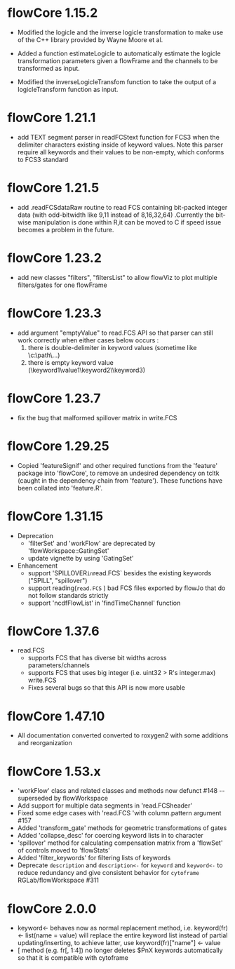 # flowCore 1.15.2

* Modified the logicle and the inverse logicle transformation to make use of the
C++ library provided by Wayne Moore et al.

* Added a function estimateLogicle to automatically estimate the logicle
transformation parameters given a flowFrame and the channels to be transformed
as input.

* Modified the inverseLogicleTransfom function to take the output of a
logicleTransform function as input.

# flowCore 1.21.1

* add TEXT segment parser in readFCStext function for FCS3 when the delimiter characters existing inside of
keyword values. Note this parser require all keywords and their values to be non-empty, which conforms to FCS3 standard

# flowCore 1.21.5

* add .readFCSdataRaw routine to read FCS containing bit-packed integer data (with odd-bitwidth like 9,11 instead of 8,16,32,64)
.Currently the bit-wise manipulation is done within R,it can be moved to C if speed issue becomes a problem in the future.

# flowCore 1.23.2

* add new classes "filters", "filtersList" to allow flowViz to plot multiple filters/gates for one flowFrame

# flowCore 1.23.3

* add argument "emptyValue" to read.FCS API so that parser can still work correctly when either cases below occurs :
    1. there is double-delimiter in keyword values (sometime like \\c:\\path\\...)
    2. there is empty keyword value  (\\keyword1\\value1\\keyword2\\\\keyword3)

# flowCore 1.23.7

* fix the bug that malformed spillover matrix in write.FCS

# flowCore 1.29.25

* Copied 'featureSignif' and other required functions from the 'feature' package
into 'flowCore', to remove an undesired dependency on tcltk (caught in the
dependency chain from 'feature'). These functions have been collated into
'feature.R'.

# flowCore 1.31.15

* Deprecation
    + 'filterSet' and 'workFlow' are deprecated by 'flowWorkspace::GatingSet'
    + update vignette by using 'GatingSet'
* Enhancement
    + support 'SPILLOVER` in `read.FCS` besides the existing keywords ("SPILL", "spillover")
    + support reading(`read.FCS` ) bad FCS files exported by flowJo that do not follow standards strictly
    + support 'ncdfFlowList' in 'findTimeChannel' function

# flowCore 1.37.6

* read.FCS
    + supports FCS that has diverse bit widths across parameters/channels
    + supports FCS that uses big integer (i.e. uint32 > R's integer.max)
    write.FCS
    + Fixes several bugs so that this API is now more usable 

# flowCore 1.47.10

+ All documentation converted converted to roxygen2 with some additions and reorganization

# flowCore 1.53.x

+ 'workFlow' class and related classes and methods now defunct #148 -- superseded by flowWorkspace
+ Add support for multiple data segments in 'read.FCSheader'
+ Fixed some edge cases with 'read.FCS 'with column.pattern argument #157
+ Added 'transform_gate' methods for geometric transformations of gates
+ Added 'collapse_desc' for coercing keyword lists in to character
+ 'spillover' method for calculating compensation matrix from a 'flowSet' of controls moved to 'flowStats'
+ Added 'filter_keywords' for filtering lists of keywords
+ Deprecate `description` and `description<-` for `keyword` and `keyword<-` to reduce redundancy and give consistent behavior for `cytoframe` RGLab/flowWorkspace #311

# flowCore 2.0.0

+ keyword<- behaves now as normal replacement method, i.e. keyword(fr) <- list(name = value) will replace the entire keyword list instead of partial updating/inserting, to achieve latter, use keyword(fr)["name"] <- value
+ [ method (e.g. fr[, 1:4]) no longer deletes $PnX keywords automatically so that it is compatible with cytoframe